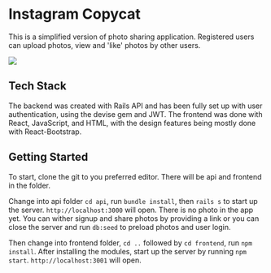 # Instagram Copycat
This is a simplified version of photo sharing application. Registered users can upload photos, view and 'like' photos by other users. 

![](https://github.com/villysiu/react-instagramCopycat/blob/master/instagram-copycat.gif)

## Tech Stack
The backend was created with Rails API and has been fully set up with user authentication, using the devise gem and JWT. The frontend was done with React, JavaScript, and HTML, with the design features being mostly done with React-Bootstrap.

## Getting Started
To start,  clone the git to you preferred editor.
There will be api and frontend in the folder.

Change into api folder `cd api`, run `bundle install`, then `rails s` to start up the server. `http://localhost:3000` will open.
There is no photo in the app yet. You can wither signup and share photos by providing a link or you can close the server and run `db:seed` to preload photos and user login. 

Then change into frontend folder, `cd ..` followed by `cd frontend`, run `npm install`. After installing the modules, start up the server by running `npm start`. `http://localhost:3001` will open.



